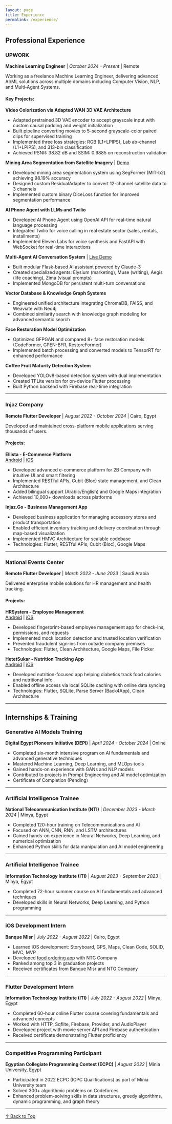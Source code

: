 ```yaml
---
layout: page
title: Experience
permalink: /experience/
---
```


## Professional Experience

### UPWORK
**Machine Learning Engineer** | *October 2024 - Present* | Remote

Working as a freelance Machine Learning Engineer, delivering advanced AI/ML solutions across multiple domains including Computer Vision, NLP, and Multi-Agent Systems.

#### Key Projects:

**Video Colorization via Adapted WAN 3D VAE Architecture**
- Adapted pretrained 3D VAE encoder to accept grayscale input with custom causal padding and weight initialization
- Built pipeline converting movies to 5-second grayscale-color paired clips for supervised training
- Implemented three loss strategies: RGB (L1+LPIPS), Lab ab-channel (L1+LPIPS), and 313-bin classification
- Achieved PSNR: 38.82 dB and SSIM: 0.9885 on reconstruction validation

**Mining Area Segmentation from Satellite Imagery** | [Demo](https://k7alid.github.io/mine-satellite-segformer/)
- Developed mining area segmentation system using SegFormer (MIT-b2) achieving 98.19% accuracy
- Designed custom ResidualAdapter to convert 12-channel satellite data to 3 channels
- Implemented custom binary DiceLoss function for improved segmentation performance

**AI Phone Agent with LLMs and Twilio**
- Developed AI Phone Agent using OpenAI API for real-time natural language processing
- Integrated Twilio for voice calling in real estate sector (sales, rentals, installments)
- Implemented Eleven Labs for voice synthesis and FastAPI with WebSocket for real-time interactions

**Multi-Agent AI Conversation System** | [Live Demo](https://www.xminds.ai/)
- Built modular Flask-based AI assistant powered by Claude-3
- Created specialized agents: Elysium (marketing), Muse (writing), Aegis (life coaching), Zima (visual prompts)
- Implemented MongoDB for persistent multi-turn conversations

**Vector Database & Knowledge Graph Systems**
- Engineered unified architecture integrating ChromaDB, FAISS, and Weaviate with Neo4j
- Combined similarity search with knowledge graph modeling for advanced semantic search

**Face Restoration Model Optimization**
- Optimized GFPGAN and compared 8+ face restoration models (CodeFormer, GPEN-BFR, RestoreFormer)
- Implemented batch processing and converted models to TensorRT for enhanced performance

**Coffee Fruit Maturity Detection System**
- Developed YOLOv8-based detection system with dual implementation
- Created TFLite version for on-device Flutter processing
- Built Python backend with Firebase real-time integration

---

### Injaz Company
**Remote Flutter Developer** | *August 2022 - October 2024* | Cairo, Egypt

Developed and maintained cross-platform mobile applications serving thousands of users.

#### Projects:

**Ellista - E-Commerce Platform**  
[Android](https://play.google.com/store/apps/details?id=com.ellista.ecommerce) | [iOS](https://apps.apple.com/kw/app/ellista/id6478894949)
- Developed advanced e-commerce platform for 2B Company with intuitive UI and smart filtering
- Implemented RESTful APIs, Cubit (Bloc) state management, and Clean Architecture
- Added bilingual support (Arabic/English) and Google Maps integration
- Achieved 10,000+ downloads across platforms

**Injaz.Go - Business Management App**
- Developed business application for managing accessory stores and product transportation
- Enabled efficient inventory tracking and delivery coordination through map-based visualization
- Implemented HMVC Architecture for scalable codebase
- Technologies: Flutter, RESTful APIs, Cubit (Bloc), Google Maps

---

### National Events Center
**Remote Flutter Developer** | *March 2023 - June 2023* | Saudi Arabia

Delivered enterprise mobile solutions for HR management and health tracking.

#### Projects:

**HRSystem - Employee Management**  
[Android](https://play.google.com/store/apps/details?id=com.nec.myc) | [iOS](https://apps.apple.com/us/app/مركزي/id6449775787)
- Developed fingerprint-based employee management app for check-ins, permissions, and requests
- Implemented mock location detection and trusted location verification
- Prevented fraudulent sign-ins from outside company premises
- Technologies: Flutter, Clean Architecture, Google Maps, File Picker

**HetetSukar - Nutrition Tracking App**  
[Android](https://play.google.com/store/apps/details?id=com.elgohary.hetatesukar) | [iOS](https://apps.apple.com/sa/app/حتة-سكر/id6456571855)
- Developed nutrition-focused app helping diabetics track food calories and nutritional info
- Enabled offline access via local SQLite caching with online data syncing
- Technologies: Flutter, SQLite, Parse Server (Back4App), Clean Architecture

---

## Internships & Training

### Generative AI Models Training
**Digital Egypt Pioneers Initiative (DEPI)** | *April 2024 - October 2024* | Online

- Completed six-month intensive program on AI fundamentals and advanced generative techniques
- Mastered Machine Learning, Deep Learning, and MLOps tools
- Gained hands-on experience with GANs and NLP models
- Contributed to projects in Prompt Engineering and AI model optimization
- Certificate of Completion (Pending)

---

### Artificial Intelligence Trainee
**National Telecommunication Institute (NTI)** | *December 2023 - March 2024* | Minya, Egypt

- Completed 120-hour training on Telecommunications and AI
- Focused on ANN, CNN, RNN, and LSTM architectures
- Gained hands-on experience in Neural Networks, Deep Learning, and numerical optimization
- Enhanced Python skills for data manipulation and AI model engineering

---

### Artificial Intelligence Trainee
**Information Technology Institute (ITI)** | *August 2023 - September 2023* | Minya, Egypt

- Completed 72-hour summer course on AI fundamentals and advanced techniques
- Developed skills in Neural Networks, Deep Learning, and Python programming

---

### iOS Development Intern
**Banque Misr** | *July 2022 - August 2022* | Cairo, Egypt

- Learned iOS development: Storyboard, GPS, Maps, Clean Code, SOLID, MVC, MVP
- Developed [food ordering app](https://github.com/K7alid/BanqueMisrFoodApp) with NTG Company
- Ranked among top 3 in graduation projects
- Received certificates from Banque Misr and NTG Company

---

### Flutter Development Intern
**Information Technology Institute (ITI)** | *July 2022 - August 2022* | Minya, Egypt

- Completed 60-hour online Flutter course covering fundamentals and advanced concepts
- Worked with HTTP, Sqflite, Firebase, Provider, and AudioPlayer
- Developed project with movie server API and Firebase authentication
- Received certificate demonstrating Flutter proficiency

---

### Competitive Programming Participant
**Egyptian Collegiate Programming Contest (ECPC)** | *August 2022* | Minia University, Egypt

- Participated in 2022 ECPC (ICPC Qualifications) as part of Minia University team
- Solved 300+ algorithmic problems on Codeforces
- Enhanced problem-solving skills in data structures, greedy algorithms, dynamic programming, and graph theory

---

<div class="back-to-top">
  <a href="#top">↑ Back to Top</a>
</div>
